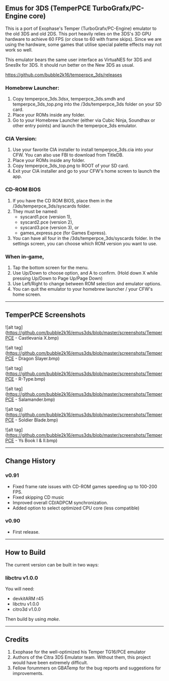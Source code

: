 ## Emus for 3DS (TemperPCE TurboGrafx/PC-Engine core)

This is a port of Exophase's Temper (TurboGrafx/PC-Engine) emulator to the old 3DS and old 2DS. This port heavily relies on the 3DS's 3D GPU hardware to achieve 60 FPS (or close to 60 with frame skips). Since we are using the hardware, some games that utilise special palette effects may not work so well.

This emulator bears the same user interface as VirtuaNES for 3DS and Snes9x for 3DS. It should run better on the New 3DS as usual.

https://github.com/bubble2k16/temperpce_3ds/releases

### Homebrew Launcher:

1. Copy temperpce_3ds.3dsx, temperpce_3ds.smdh and temperpce_3ds_top.png into the /3ds/temperpce_3ds folder on your SD card.
2. Place your ROMs inside any folder.
3. Go to your Homebrew Launcher (either via Cubic Ninja, Soundhax or other entry points) and launch the temperpce_3ds emulator.

### CIA Version:

1. Use your favorite CIA installer to install temperpce_3ds.cia into your CFW. You can also use FBI to download from TitleDB.
2. Place your ROMs inside any folder.
3. Copy temperpce_3ds_top.png to ROOT of your SD card.
4. Exit your CIA installer and go to your CFW's home screen to launch the app.

### CD-ROM BIOS

1. If you have the CD ROM BIOS, place them in the /3ds/temperpce_3ds/syscards folder.
2. They must be named:
   - syscard1.pce (version 1),
   - syscard2.pce (version 2),
   - syscard3.pce (version 3), or
   - games_express.pce (for Games Express).
3. You can have all four in the /3ds/temperpce_3ds/syscards folder. In the settings screen, you can choose which ROM version you want to use.


### When in-game,

1. Tap the bottom screen for the menu.
2. Use Up/Down to choose option, and A to confirm. (Hold down X while pressing Up/Down to Page Up/Page Down)
3. Use Left/Right to change between ROM selection and emulator options.
4. You can quit the emulator to your homebrew launcher / your CFW's home screen.

-------------------------------------------------------------------------------------------------------

## TemperPCE Screenshots

![alt tag](https://github.com/bubble2k16/emus3ds/blob/master/screenshots/TemperPCE - Castlevania X.bmp)

![alt tag](https://github.com/bubble2k16/emus3ds/blob/master/screenshots/TemperPCE - Dragon Slayer.bmp)

![alt tag](https://github.com/bubble2k16/emus3ds/blob/master/screenshots/TemperPCE - R-Type.bmp)

![alt tag](https://github.com/bubble2k16/emus3ds/blob/master/screenshots/TemperPCE - Salamander.bmp)

![alt tag](https://github.com/bubble2k16/emus3ds/blob/master/screenshots/TemperPCE - Soldier Blade.bmp)

![alt tag](https://github.com/bubble2k16/emus3ds/blob/master/screenshots/TemperPCE - Ys Book I & II.bmp)


-------------------------------------------------------------------------------------------

## Change History


### v0.91
- Fixed frame rate issues with CD-ROM games speeding up to 100-200 FPS.
- Fixed skipping CD music
- Improved overall CD/ADPCM synchronization.
- Added option to select optimized CPU core (less compatible)

### v0.90
- First release.

-------------------------------------------------------------------------------------------------------

## How to Build

The current version can be built in two ways:

###  libctru v1.0.0

You will need:
- devkitARM r45
- libctru v1.0.0
- citro3d v1.0.0

Then build by using *make*.

-------------------------------------------------------------------------------------------------------

## Credits

1. Exophase for the well-optimized his Temper TG16/PCE emulator
2. Authors of the Citra 3DS Emulator team. Without them, this project would have been extremely difficult.
3. Fellow forummers on GBATemp for the bug reports and suggestions for improvements.